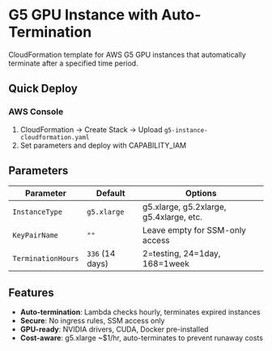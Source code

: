 # G5 GPU Instance with Auto-Termination

CloudFormation template for AWS G5 GPU instances that automatically terminate after a specified time period.

## Quick Deploy

### AWS Console
1. CloudFormation → Create Stack → Upload `g5-instance-cloudformation.yaml`
2. Set parameters and deploy with CAPABILITY_IAM

## Parameters

| Parameter | Default | Options |
|-----------|---------|---------|
| `InstanceType` | `g5.xlarge` | g5.xlarge, g5.2xlarge, g5.4xlarge, etc. |
| `KeyPairName` | `""` | Leave empty for SSM-only access |
| `TerminationHours` | `336` (14 days) | 2=testing, 24=1day, 168=1week |

## Features

- **Auto-termination**: Lambda checks hourly, terminates expired instances
- **Secure**: No ingress rules, SSM access only
- **GPU-ready**: NVIDIA drivers, CUDA, Docker pre-installed
- **Cost-aware**: g5.xlarge ~$1/hr, auto-terminates to prevent runaway costs
